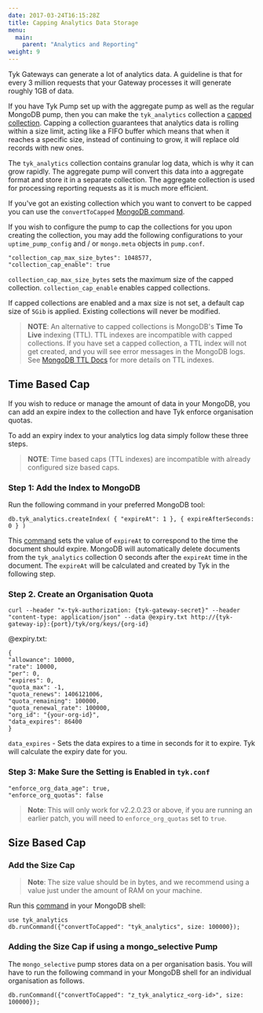 ```yaml
---
date: 2017-03-24T16:15:28Z
title: Capping Analytics Data Storage
menu:
  main:
    parent: "Analytics and Reporting"
weight: 9 
---
```


Tyk Gateways can generate a lot of analytics data. A guideline is that for every 3 million requests that your Gateway processes it will generate roughly 1GB of data.

If you have Tyk Pump set up with the aggregate pump as well as the regular MongoDB pump, then you can make the `tyk_analytics` collection a [capped collection](https://docs.mongodb.com/manual/core/capped-collections/). Capping a collection guarantees that analytics data is rolling within a size limit, acting like a FIFO buffer which means that when it reaches a specific size, instead of continuing to grow, it will replace old records with new ones.

The `tyk_analytics` collection contains granular log data, which is why it can grow rapidly. The aggregate pump will convert this data into a aggregate format and store it in a separate collection. The aggregate collection is used for processing reporting requests as it is much more efficient.

If you've got an existing collection which you want to convert to be capped you can use the `convertToCapped` [MongoDB command](https://docs.mongodb.com/manual/reference/command/convertToCapped/).

If you wish to configure the pump to cap the collections for you upon creating the collection, you may add the following
configurations to your `uptime_pump_config` and / or `mongo.meta` objects in `pump.conf`.

```
"collection_cap_max_size_bytes": 1048577,
"collection_cap_enable": true
```

`collection_cap_max_size_bytes` sets the maximum size of the capped collection.
`collection_cap_enable` enables capped collections.

If capped collections are enabled and a max size is not set, a default cap size of `5Gib` is applied. 
Existing collections will never be modified.

> **NOTE**: An alternative to capped collections is MongoDB's **Time To Live** indexing (TTL). TTL indexes are incompatible with capped collections. If you have set a capped collection, a TTL index will not get created, and you will see error messages in the MongoDB logs. See [MongoDB TTL Docs](https://docs.mongodb.com/manual/tutorial/expire-data/) for more details on TTL indexes.


## <a name="time-based-cap"></a>Time Based Cap

If you wish to reduce or manage the amount of data in your MongoDB, you can  add an expire index to the collection and have Tyk enforce organisation quotas.

To add an expiry index to your analytics log data simply follow these three steps.

> **NOTE**: Time based caps (TTL indexes) are incompatible with already configured size based caps.

### Step 1: Add the Index to MongoDB

Run the following command in your preferred MongoDB tool:

```{.copyWrapper}
db.tyk_analytics.createIndex( { "expireAt": 1 }, { expireAfterSeconds: 0 } )
```
This [command](https://docs.mongodb.com/manual/tutorial/expire-data/#expire-documents-at-a-specific-clock-time) sets the value of `expireAt` to correspond to the time the document should expire. MongoDB will automatically delete documents from the `tyk_analytics` collection 0 seconds after the `expireAt` time in the document. The `expireAt` will be calculated and created by Tyk in the following step.

### Step 2. Create an Organisation Quota

```{.copyWrapper}
curl --header "x-tyk-authorization: {tyk-gateway-secret}" --header "content-type: application/json" --data @expiry.txt http://{tyk-gateway-ip}:{port}/tyk/org/keys/{org-id}
```

@expiry.txt:

```{.json}
{
"allowance": 10000,
"rate": 10000,
"per": 0,
"expires": 0,
"quota_max": -1,
"quota_renews": 1406121006,
"quota_remaining": 100000,
"quota_renewal_rate": 100000,
"org_id": "{your-org-id}",
"data_expires": 86400
}
```

`data_expires` - Sets the data expires to a time in seconds for it to expire. Tyk will calculate the expiry date for you.

### Step 3: Make Sure the Setting is Enabled in `tyk.conf`

```{.json}
"enforce_org_data_age": true, 
"enforce_org_quotas": false
```

> **Note**: This will only work for v2.2.0.23 or above, if you are running an earlier patch, you will need to `enforce_org_quotas` set to `true`.

## <a name="size-based-cap"></a> Size Based Cap

### Add the Size Cap

>  **Note**: The size value should be in bytes, and we recommend using a value just under the amount of RAM on your machine.


Run this [command](https://docs.mongodb.com/manual/reference/command/convertToCapped/) in your MongoDB shell:


```{.copyWrapper}
use tyk_analytics
db.runCommand({"convertToCapped": "tyk_analytics", size: 100000});
```

### Adding the Size Cap if using a mongo_selective Pump

The `mongo_selective` pump stores data on a per organisation basis. You will have to run the following command in your MongoDB shell for an individual organisation as follows.


```{.copyWrapper}
db.runCommand({"convertToCapped": "z_tyk_analyticz_<org-id>", size: 100000});
```
